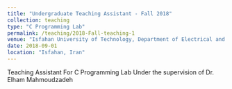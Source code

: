 ```yaml
---
title: "Undergraduate Teaching Assistant - Fall 2018"
collection: teaching
type: "C Programming Lab"
permalink: /teaching/2018-Fall-teaching-1
venue: "Isfahan University of Technology, Department of Electrical and Computer Engineering"
date: 2018-09-01
location: "Isfahan, Iran"
---
```


Teaching Assistant For C Programming Lab
Under the supervision of Dr. Elham Mahmoudzadeh